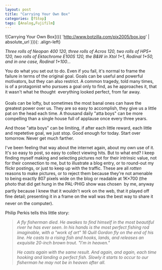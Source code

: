```yaml
---
layout: post
title: "Carrying Your Own Box"
categories: [fStop]
tags: [Analog,Fujifilm]
---
```



![Carrying Your Own Box]({{ 'http://www.botzilla.com/pix2005/box.jpg' | absolute_url }}){: .align-left}

<i>Three rolls of Neopan 400 120, three rolls of Acros 120, two rolls of HP5+ 120, two rolls of Ektachrome E100S 120, the B&amp;W in Xtol 1+1, Rodinal 1+50, and in one case, Rodinal 1+100...</i>

You do what you set out to do. Even if you fail, it's normal to frame the failure in terms of the original goal. Goals can be useful and powerful motivators, but they can also restrict. A common tragedy, told many times, is of a protagonist who pursues a goal only to find, as he approaches it, that it wasn't what he thought &#151; everything looked perfect, from far away.

<!--more-->
Goals can be lofty, but sometimes the most banal ones can have the greatest power over us. They are so easy to accomplish, they give us a little pat on the head each time. A thousand daily "atta boys" can be more compelling than a single house full of applause once every three years.

And those "atta boys" can be limiting, if after each little reward, each little and repetetive goal, we just stop. Good enough for today. Start over tomorrow. Never get much farther.

I've been feeling that way about the internet again, about my own use of it. It's so easy to post, so easy to collect viewing hits. But to what end? I keep finding myself making and selecting pictures not for their intrinsic value, not for their connection to me, but to illustrate a blog entry, or to round-out my flickr postings, or just to keep up with the traffic. These are all <i>rotten</i> reasons to make pictures, or to reject them because they're not amenable to being exactly 807 pixels wide on the blog or readable at 1K&#215;700 (the photo that did get hung in the PAL-PHIG show was chosen &#151; by me, anyway &#151; partly because I knew that it wouldn't work on the web, that it played off fine detail; presenting it in a frame on the wall was the best way to share it &#151; never on the computer).

Philip Perkis tells this little story:

<blockquote><i>A fly fisherman died. He awakes to find himself in the most beautiful river he has ever seen. In his hands is the most perfect fishing rod imaginable, with a "work of art" 16 Quill Gordon fly on the end of his line. He casts to a rising fish and hooks, lands, and releases an exquisite 20-inch brown trout. "I'm in heaven."</i>

<i>He casts again with the same result. And again, and again, each time hooking and landing a perfect fish. Slowly it starts to occur to our fisherman he may not be in heaven after all.</i></blockquote>
